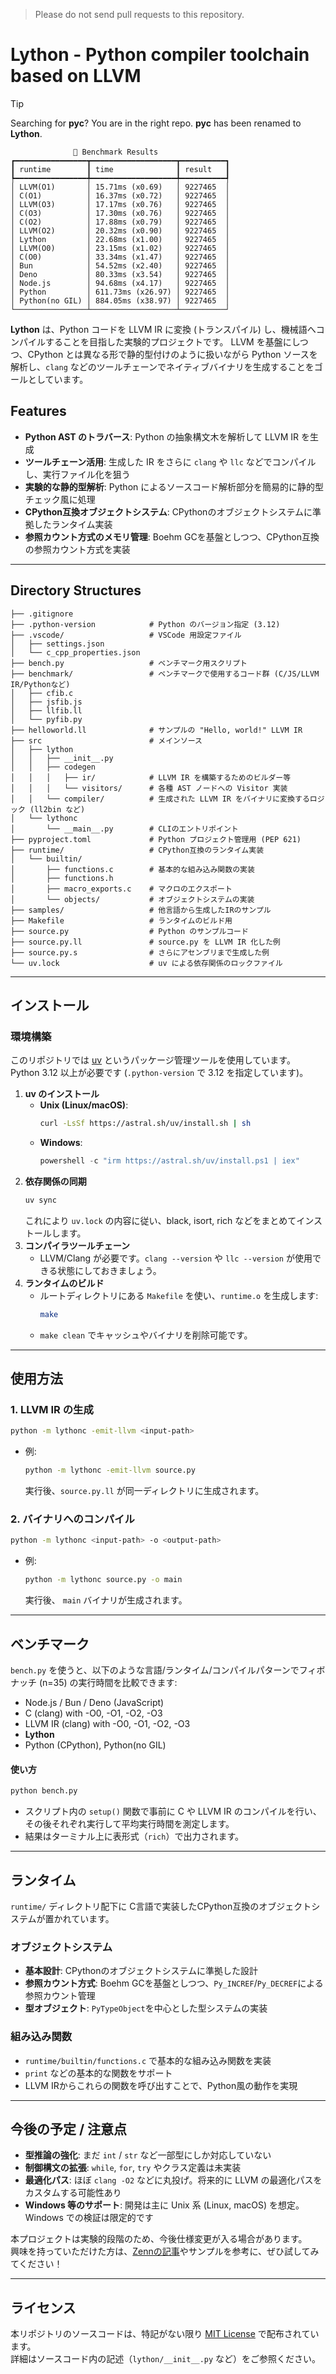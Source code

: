 > Please do not send pull requests to this repository.

# Lython - Python compiler toolchain based on LLVM

> [!TIP]
> Searching for **pyc**? You are in the right repo. **pyc** has been renamed to **Lython**.

```
              🚀 Benchmark Results              
┏━━━━━━━━━━━━━━━━┳━━━━━━━━━━━━━━━━━━━┳━━━━━━━━━━┓
┃ runtime        ┃ time              ┃ result   ┃
┡━━━━━━━━━━━━━━━━╇━━━━━━━━━━━━━━━━━━━╇━━━━━━━━━━┩
│ LLVM(O1)       │ 15.71ms (x0.69)   │ 9227465  │
│ C(O1)          │ 16.37ms (x0.72)   │ 9227465  │
│ LLVM(O3)       │ 17.17ms (x0.76)   │ 9227465  │
│ C(O3)          │ 17.30ms (x0.76)   │ 9227465  │
│ C(O2)          │ 17.88ms (x0.79)   │ 9227465  │
│ LLVM(O2)       │ 20.32ms (x0.90)   │ 9227465  │
│ Lython         │ 22.68ms (x1.00)   │ 9227465  │
│ LLVM(O0)       │ 23.15ms (x1.02)   │ 9227465  │
│ C(O0)          │ 33.34ms (x1.47)   │ 9227465  │
│ Bun            │ 54.52ms (x2.40)   │ 9227465  │
│ Deno           │ 80.33ms (x3.54)   │ 9227465  │
│ Node.js        │ 94.68ms (x4.17)   │ 9227465  │
│ Python         │ 611.73ms (x26.97) │ 9227465  │
│ Python(no GIL) │ 884.05ms (x38.97) │ 9227465  │
└────────────────┴───────────────────┴──────────┘
```

**Lython** は、Python コードを LLVM IR に変換 (トランスパイル) し、機械語へコンパイルすることを目指した実験的プロジェクトです。 
LLVM を基盤にしつつ、CPython とは異なる形で静的型付けのように扱いながら Python ソースを解析し、`clang` などのツールチェーンでネイティブバイナリを生成することをゴールとしています。

## Features
- **Python AST のトラバース**: Python の抽象構文木を解析して LLVM IR を生成
- **ツールチェーン活用**: 生成した IR をさらに `clang` や `llc` などでコンパイルし、実行ファイル化を狙う
- **実験的な静的型解析**: Python によるソースコード解析部分を簡易的に静的型チェック風に処理
- **CPython互換オブジェクトシステム**: CPythonのオブジェクトシステムに準拠したランタイム実装
- **参照カウント方式のメモリ管理**: Boehm GCを基盤としつつ、CPython互換の参照カウント方式を実装

---

## Directory Structures

```text
├── .gitignore
├── .python-version            # Python のバージョン指定 (3.12)
├── .vscode/                   # VSCode 用設定ファイル
│   ├── settings.json
│   └── c_cpp_properties.json
├── bench.py                   # ベンチマーク用スクリプト
├── benchmark/                 # ベンチマークで使用するコード群 (C/JS/LLVM IR/Pythonなど)
│   ├── cfib.c
│   ├── jsfib.js
│   ├── llfib.ll
│   └── pyfib.py
├── helloworld.ll              # サンプルの "Hello, world!" LLVM IR
├── src                        # メインソース
│   ├── lython
│   │   ├── __init__.py
│   │   ├── codegen
│   │   │   ├── ir/            # LLVM IR を構築するためのビルダー等
│   │   │   └── visitors/      # 各種 AST ノードへの Visitor 実装
│   │   └── compiler/          # 生成された LLVM IR をバイナリに変換するロジック (ll2bin など)
│   └── lythonc
│       └── __main__.py        # CLIのエントリポイント
├── pyproject.toml             # Python プロジェクト管理用 (PEP 621)
├── runtime/                   # CPython互換のランタイム実装
│   └── builtin/
│       ├── functions.c        # 基本的な組み込み関数の実装
│       ├── functions.h
│       ├── macro_exports.c    # マクロのエクスポート
│       └── objects/           # オブジェクトシステムの実装
├── samples/                   # 他言語から生成したIRのサンプル
├── Makefile                   # ランタイムのビルド用
├── source.py                  # Python のサンプルコード
├── source.py.ll               # source.py を LLVM IR 化した例
├── source.py.s                # さらにアセンブリまで生成した例
└── uv.lock                    # uv による依存関係のロックファイル
```

---

## インストール

### 環境構築

このリポジトリでは [uv](https://docs.astral.sh/uv) というパッケージ管理ツールを使用しています。  
Python 3.12 以上が必要です (`.python-version` で 3.12 を指定しています)。

1. **uv のインストール**
   - **Unix (Linux/macOS)**:
     ```bash
     curl -LsSf https://astral.sh/uv/install.sh | sh
     ```
   - **Windows**:
     ```powershell
     powershell -c "irm https://astral.sh/uv/install.ps1 | iex"
     ```
2. **依存関係の同期**
   ```bash
   uv sync
   ```
   これにより `uv.lock` の内容に従い、black, isort, rich などをまとめてインストールします。
3. **コンパイラツールチェーン**  
   - LLVM/Clang が必要です。`clang --version` や `llc --version` が使用できる状態にしておきましょう。
4. **ランタイムのビルド**  
   - ルートディレクトリにある `Makefile` を使い、`runtime.o` を生成します:
     ```bash
     make
     ```
   - `make clean` でキャッシュやバイナリを削除可能です。

---

## 使用方法

### 1. LLVM IR の生成

```bash
python -m lythonc -emit-llvm <input-path>
```
- 例:  
  ```bash
  python -m lythonc -emit-llvm source.py
  ```
  実行後、`source.py.ll` が同一ディレクトリに生成されます。

### 2. バイナリへのコンパイル

```bash
python -m lythonc <input-path> -o <output-path>
```
- 例:  
  ```bash
  python -m lythonc source.py -o main
  ```
  実行後、 `main` バイナリが生成されます。

---

## ベンチマーク

`bench.py` を使うと、以下のような言語/ランタイム/コンパイルパターンでフィボナッチ (n=35) の実行時間を比較できます:

- Node.js / Bun / Deno (JavaScript)
- C (clang) with -O0, -O1, -O2, -O3
- LLVM IR (clang) with -O0, -O1, -O2, -O3
- **Lython**
- Python (CPython), Python(no GIL)

#### 使い方

```bash
python bench.py
```

- スクリプト内の `setup()` 関数で事前に C や LLVM IR のコンパイルを行い、その後それぞれ実行して平均実行時間を測定します。  
- 結果はターミナル上に表形式（`rich`）で出力されます。

---

## ランタイム

`runtime/` ディレクトリ配下に C言語で実装したCPython互換のオブジェクトシステムが置かれています。

### オブジェクトシステム

- **基本設計**: CPythonのオブジェクトシステムに準拠した設計
- **参照カウント方式**: Boehm GCを基盤としつつ、`Py_INCREF`/`Py_DECREF`による参照カウント管理
- **型オブジェクト**: `PyTypeObject`を中心とした型システムの実装

### 組み込み関数

- `runtime/builtin/functions.c` で基本的な組み込み関数を実装
- `print` などの基本的な関数をサポート
- LLVM IRからこれらの関数を呼び出すことで、Python風の動作を実現

---

## 今後の予定 / 注意点

- **型推論の強化**: まだ `int` / `str` など一部型にしか対応していない
- **制御構文の拡張**: `while`, `for`, `try` やクラス定義は未実装
- **最適化パス**: ほぼ `clang -O2` などに丸投げ。将来的に LLVM の最適化パスをカスタムする可能性あり
- **Windows 等のサポート**: 開発は主に Unix 系 (Linux, macOS) を想定。Windows での検証は限定的です

本プロジェクトは実験的段階のため、今後仕様変更が入る場合があります。  
興味を持っていただけた方は、[Zennの記事](https://zenn.dev/t3tra/articles/056b406cb688da)やサンプルを参考に、ぜひ試してみてください！

---

## ライセンス

本リポジトリのソースコードは、特記がない限り [MIT License](https://opensource.org/licenses/MIT) で配布されています。  
詳細はソースコード内の記述（`lython/__init__.py` など）をご参照ください。
